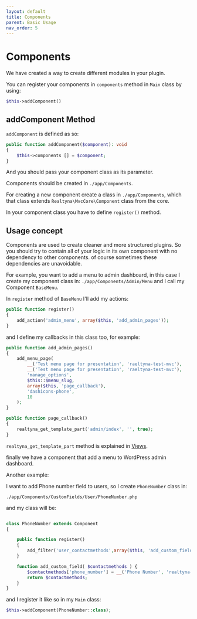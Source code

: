 ```yaml
---
layout: default
title: Components
parent: Basic Usage
nav_order: 5
---
```

# Components
We have created a way to create different modules in your plugin.

You can register your components in ```components``` method in ```Main``` class by using:
```php
$this->addComponent()
```


## addComponent Method
```addComponent``` is defined as so:
```php
public function addComponent($component): void
{
    $this->components [] = $component;
}
```

And you should pass your component class as its parameter.

Components should be created in ```./app/Components```.

For creating a new component create a class in ```./app/Components```, which that class
extends ```Realtyna\MvcCore\Component``` class from the core.

In your component class you have to define ```register()``` method.

## Usage concept
Components are used to create cleaner and more structured plugins. So you should try to
contain all of your logic in its own component with no 
dependency to other components. of course sometimes these dependencies are
unavoidable.

For example, you want to
add a menu to admin dashboard, in this case I create my component class in:
```./app/Components/Admin/Menu``` and I call my Component ```BaseMenu```.

In ```register``` method of ```BaseMenu``` I'll add my actions:
```php
public function register()
{
    add_action('admin_menu', array($this, 'add_admin_pages'));
}
```

and I define my callbacks in this class too, for example:
```php
public function add_admin_pages()
{
    add_menu_page(
        __('Test menu page for presentation', 'raeltyna-test-mvc'),
        __('Test menu page for presentation', 'raeltyna-test-mvc'),
        'manage_options',
        $this::$menu_slug,
        array($this, 'page_callback'),
        'dashicons-phone',
        10
    );
}

public function page_callback()
{
    realtyna_get_template_part('admin/index', '', true);
}
```

```realtyna_get_template_part``` method is explained in [Views](/mvc-core-docs/docs/basic-usage/views.html).

finally we have a component that add a menu to WordPress admin dashboard.


Another example:

I want to add Phone number field to users, so I create ```PhoneNumber``` class in:
```
./app/Components/CustomFields/User/PhoneNumber.php
```

and my class will be:

```php

class PhoneNumber extends Component
{

    public function register()
    {
        add_filter('user_contactmethods',array($this, 'add_custom_field'),10,1);
    }

    function add_custom_field( $contactmethods ) {
        $contactmethods['phone_number'] = __('Phone Number', 'realtyna-text-domain');
        return $contactmethods;
    }
}
```

and I register it like so in my ```Main``` class:
```php
$this->addComponent(PhoneNumber::class);
```